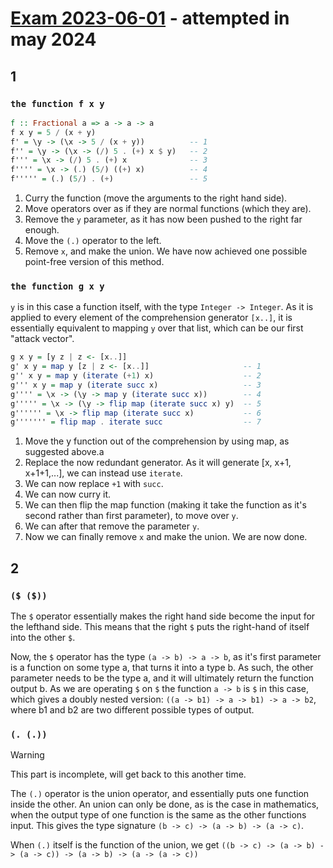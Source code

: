 # [Exam 2023-06-01](https://fileadmin.cs.lth.se/cs/Education/EDAN40/exams/edan40_230601.pdf) - attempted in may 2024
## 1
### ``the function f x y``
```haskell
f :: Fractional a => a -> a -> a
f x y = 5 / (x + y)
f' = \y -> (\x -> 5 / (x + y))          -- 1
f'' = \y -> (\x -> (/) 5 . (+) x $ y)   -- 2
f''' = \x -> (/) 5 . (+) x              -- 3
f'''' = \x -> (.) (5/) ((+) x)          -- 4
f''''' = (.) (5/) . (+)                 -- 5
```
1. Curry the function (move the arguments to the right hand side).
2. Move operators over as if they are normal functions (which they are).
3. Remove the ``y`` parameter, as it has now been pushed to the right far enough.
4. Move the ``(.)`` operator to the left.
5. Remove ``x``, and make the union. We have now achieved one possible point-free version of this method. 

### ``the function g x y``
``y`` is in this case a function itself, with the type ``Integer -> Integer``. As it is applied to every element of the comprehension generator ``[x..]``, it is essentially equivalent to mapping ``y`` over that list, which can be our first "attack vector".

```haskell
g x y = [y z | z <- [x..]]
g' x y = map y [z | z <- [x..]]                     -- 1
g'' x y = map y (iterate (+1) x)                    -- 2
g''' x y = map y (iterate succ x)                   -- 3
g'''' = \x -> (\y -> map y (iterate succ x))        -- 4
g''''' = \x -> (\y -> flip map (iterate succ x) y)  -- 5
g'''''' = \x -> flip map (iterate succ x)           -- 6
g''''''' = flip map . iterate succ                  -- 7
```
1. Move the y function out of the comprehension by using map, as suggested above.a
2. Replace the now redundant generator. As it will generate [x, x+1, x+1+1,...], we can instead use ``iterate``.
3. We can now replace ``+1`` with ``succ``.
4. We can now curry it.
5. We can then flip the map function (making it take the function as it's second rather than first parameter), to move over ``y``.
6. We can after that remove the parameter ``y``.
7. Now we can finally remove ``x`` and make the union. We are now done.

## 2
### ``($ ($))``
The ``$`` operator essentially makes the right hand side become the input for the lefthand side. This means that the right ``$`` puts the right-hand of itself into the other ``$``. 

Now, the ``$`` operator has the type ``(a -> b) -> a -> b``, as it's first parameter is a function on some type a, that turns it into a type b. As such, the other parameter needs to be the type a, and it will ultimately return the function output b. As we are operating ``$`` on ``$`` the function ``a -> b`` is ``$`` in this case, which gives a doubly nested version:
``((a -> b1) -> a -> b1) -> a -> b2``, where b1 and b2 are two different possible types of output.

### ``(. (.))``
> [!WARNING]
> This part is incomplete, will get back to this another time.

The ``(.)`` operator is the union operator, and essentially puts one function inside the other. An union can only be done, as is the case in mathematics, when the output type of one function is the same as the other functions input. This gives the type signature ``(b -> c) -> (a -> b) -> (a -> c)``. 

When ``(.)`` itself is the function of the union, we get ``((b -> c) -> (a -> b) -> (a -> c)) -> (a -> b) -> (a -> (a -> c))``

